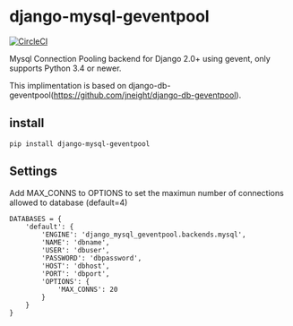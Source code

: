 # django-mysql-geventpool

[![CircleCI](https://circleci.com/gh/shunsukeaihara/django-mysql-geventpool/tree/master.svg?style=svg)](https://circleci.com/gh/shunsukeaihara/django-mysql-geventpool/tree/master)

Mysql Connection Pooling backend for Django 2.0+ using gevent, only supports Python 3.4 or newer.

This implimentation is based on django-db-geventpool(https://github.com/jneight/django-db-geventpool).

## install

```
pip install django-mysql-geventpool
```

## Settings


Add MAX_CONNS to OPTIONS to set the maximun number of connections allowed to database (default=4)

```
DATABASES = {
    'default': {
        'ENGINE': 'django_mysql_geventpool.backends.mysql',
        'NAME': 'dbname',
        'USER': 'dbuser',
        'PASSWORD': 'dbpassword',
        'HOST': 'dbhost',
        'PORT': 'dbport',
        'OPTIONS': {
            'MAX_CONNS': 20
        }
    }
}
```